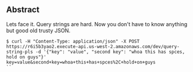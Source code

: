 
## Abstract

Lets face it. Query strings are hard. Now you don't have to know anything
but good old trusty JSON.


```
$ curl -H "Content-Type: application/json" -X POST https://r6i5b3yao2.execute-api.us-west-2.amazonaws.com/dev/query-string-pls -d '{"key": "value", "second key": "whoa this has spces, hold on guys"}'
key=value&second+key=whoa+this+has+spces%2C+hold+on+guys
``